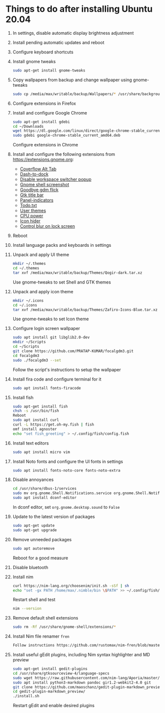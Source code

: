 # Things to do after installing Ubuntu 20.04

1. In settings, disable automatic display brightness adjustment

1. Install pending automatic updates and reboot

1. Configure keyboard shortcuts

1. Install gnome tweaks

    ```sh
    sudo apt-get install gnome-tweaks
    ```

1. Copy wallpapers from backup and change wallpaper using gnome-tweaks

    ```sh
    sudo cp /media/max/writable/backup/Wallpapers/* /usr/share/backgrounds
    ```
    
1. Configure extensions in Firefox

1. Install and configure Google Chrome

    ```sh
    sudo apt-get install gdebi
    cd ~/Downloads
    wget https://dl.google.com/linux/direct/google-chrome-stable_current_amd64.deb
    sudo gdebi google-chrome-stable_current_amd64.deb
    ```

    Configure extensions in Chrome


1. Install and configure the following extensions from https://extensions.gnome.org:

    * [Coverflow Alt Tab](https://extensions.gnome.org/extension/97/coverflow-alt-tab/)
    * [Dash-to-dock](https://extensions.gnome.org/extension/307/dash-to-dock/)
    * [Disable workspace switcher popup](https://extensions.gnome.org/extension/959/disable-workspace-switcher-popup/)
    * [Gnome shell screenshot](https://extensions.gnome.org/extension/1112/screenshot-tool/)
    * [Goodbye gdm flick](https://extensions.gnome.org/extension/3037/good-bye-gdm-flick/)
    * [Gtk title bar](https://extensions.gnome.org/extension/1732/gtk-title-bar/)
    * [Panel-indicators](https://extensions.gnome.org/extension/3022/panel-indicators/)
    * [Todo.txt](https://extensions.gnome.org/extension/570/todotxt/)
    * [User themes](https://extensions.gnome.org/extension/19/user-themes/)
    * [CPU power](https://extensions.gnome.org/extension/945/cpu-power-manager/)
    * [Icon hider](https://github.com/ikalnitsky/gnome-shell-extension-icon-hider)
    * [Control blur on lock screen](https://extensions.gnome.org/extension/2935/control-blur-effect-on-lock-screen/)
    
1. Reboot

1. Install language packs and keyboards in settings

1. Unpack and apply UI theme

    ```sh
    mkdir ~/.themes
    cd ~/.themes
    tar xvf /media/max/writable/backup/Themes/Qogir-dark.tar.xz
    ```

    Use gnome-tweaks to set Shell and GTK themes

1. Unpack and apply icon theme

    ```sh
    mkdir ~/.icons
    cd ~/.icons
    tar xvf /media/max/writable/backup/Themes/Zafiro-Icons-Blue.tar.xz
    ```

    Use gnome-tweaks to set Icon theme

1. Configure login screen wallpaper

    ```sh
    sudo apt install git libglib2.0-dev
    mkdir ~/Scripts
    cd ~/Scripts
    git clone https://github.com/PRATAP-KUMAR/focalgdm3.git
    cd focalgdm3
    sudo ./focalgdm3 --set
    ```

    Follow the script's instructions to setup the wallpaper

1. Install fira code and configure terminal for it

    ```sh
    sudo apt install fonts-firacode
    ```

1. Install fish

    ```sh
    sudo apt-get install fish
    chsh -s /usr/bin/fish
    Reboot
    sudo apt install curl
    curl -L https://get.oh-my.fish | fish
    omf install agnoster
    echo "set fish_greeting" > ~/.config/fish/config.fish
    ```    

1. Install text editors

    ```sh
    sudo apt install micro vim
    ```
    
1. Install Noto fonts and configure the UI fonts in settings

    ```sh
    sudo apt install fonts-noto-core fonts-noto-extra
    ```

1. Disable annoyances

    ```sh
    cd /usr/share/dbus-1/services
    sudo mv org.gnome.Shell.Notifications.service org.gnome.Shell.Notifications.service.disabled
    sudo apt install dconf-editor
    ```

    In dconf editor, set `org.gnome.desktop.sound` to `False`


1. Update to the latest version of packages

    ```sh
    sudo apt-get update
    sudo apt-get upgrade
    ```
    
1. Remove unneeded packages

    ```sh
    sudo apt autoremove
    ```
        
    Reboot for a good measure

1. Disable bluetooth

1. Install nim

    ```sh
    curl https://nim-lang.org/choosenim/init.sh -sSf | sh
    echo "set -gx PATH /home/max/.nimble/bin \$PATH" >> ~/.config/fish/config.fish
    ```
    
    Restart shell and test
    ```sh
    nim --version
    ```


1. Remove default shell extensions

    ```sh
    sudo rm -Rf /usr/share/gnome-shell/extensions/*
    ```

1. Install Nim file renamer `fren`

    ```sh
    Follow instructions https://github.com/rustomax/nim-fren/blob/master/README.md
    ```
    
1. Install useful gEdit plugins, including Nim syntax highlighter and MD preview

    ```sh
    sudo apt-get install gedit-plugins
    cd /usr/share/gtksourceview-4/language-specs
    sudo wget https://raw.githubusercontent.com/nim-lang/Aporia/master/share/gtksourceview-2.0/language-specs/nim.lang
    sudo apt install python3-markdown pandoc gir1.2-webkit2-4.0 git
    git clone https://github.com/maoschanz/gedit-plugin-markdown_preview
    cd gedit-plugin-markdown_preview/
    ./install.sh
    ```

    Restart gEdit and enable desired plugins

